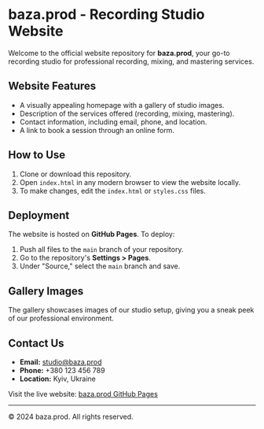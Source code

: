 
# baza.prod - Recording Studio Website

Welcome to the official website repository for **baza.prod**, your go-to recording studio for professional recording, mixing, and mastering services.

## Website Features
- A visually appealing homepage with a gallery of studio images.
- Description of the services offered (recording, mixing, mastering).
- Contact information, including email, phone, and location.
- A link to book a session through an online form.

## How to Use
1. Clone or download this repository.
2. Open `index.html` in any modern browser to view the website locally.
3. To make changes, edit the `index.html` or `styles.css` files.

## Deployment
The website is hosted on **GitHub Pages**. To deploy:
1. Push all files to the `main` branch of your repository.
2. Go to the repository's **Settings > Pages**.
3. Under "Source," select the `main` branch and save.

## Gallery Images
The gallery showcases images of our studio setup, giving you a sneak peek of our professional environment.

## Contact Us
- **Email:** studio@baza.prod
- **Phone:** +380 123 456 789
- **Location:** Kyiv, Ukraine

Visit the live website: [baza.prod GitHub Pages](#)

---

&copy; 2024 baza.prod. All rights reserved.
